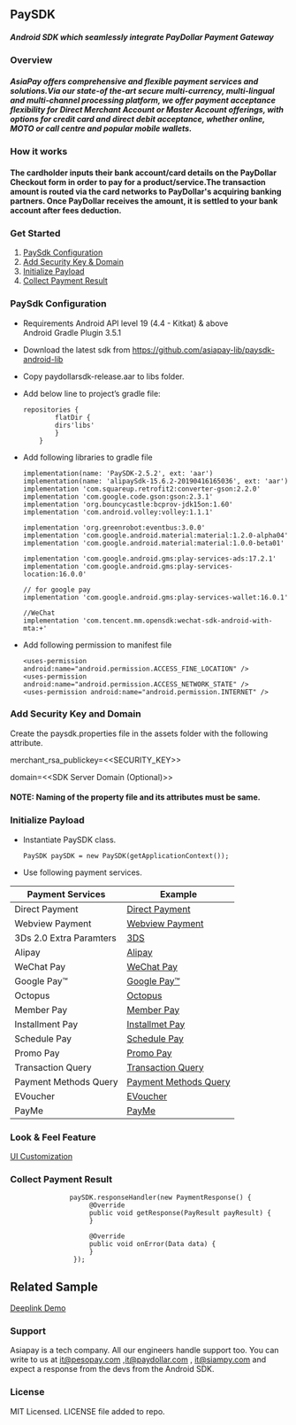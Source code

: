 
## PaySDK   
##### Android SDK which seamlessly integrate PayDollar Payment Gateway

### Overview

##### AsiaPay offers comprehensive and flexible payment services and solutions.Via our state-of the-art secure multi-currency, multi-lingual and multi-channel processing platform, we offer payment acceptance flexibility for Direct Merchant Account or Master Account offerings, with options for credit card and direct debit acceptance, whether online, MOTO or call centre and popular mobile wallets.

### How it works
#### The cardholder inputs their bank account/card details on the PayDollar Checkout form in order to pay for a product/service.The transaction amount is routed via the card networks to PayDollar's acquiring banking partners. Once PayDollar receives the amount, it is settled to your bank account after fees deduction.

### Get Started

1. [PaySdk Configuration](#paysdk-configuration)
2. [Add Security Key & Domain](#add-security-key-and-domain)
3. [Initialize Payload](#initialize-payload)
4. [Collect Payment Result](#collect-payment-result)

### PaySdk Configuration

*  Requirements
Android API level 19 (4.4 - Kitkat) & above <br />
Android Gradle Plugin 3.5.1

* Download the latest sdk from https://github.com/asiapay-lib/paysdk-android-lib

*	Copy paydollarsdk-release.aar to libs folder. 

* 	Add below line to project’s gradle file:
	```  
    repositories {
			flatDir {
			dirs'libs'
			} 
        }
	```
	
* Add following libraries to gradle file

	```  
    implementation(name: 'PaySDK-2.5.2', ext: 'aar')
    implementation(name: 'alipaySdk-15.6.2-20190416165036', ext: 'aar')
    implementation 'com.squareup.retrofit2:converter-gson:2.2.0'
    implementation 'com.google.code.gson:gson:2.3.1'
    implementation 'org.bouncycastle:bcprov-jdk15on:1.60'
    implementation 'com.android.volley:volley:1.1.1'

    implementation 'org.greenrobot:eventbus:3.0.0'
    implementation 'com.google.android.material:material:1.2.0-alpha04'
    implementation 'com.google.android.material:material:1.0.0-beta01'

    implementation 'com.google.android.gms:play-services-ads:17.2.1'
    implementation 'com.google.android.gms:play-services-location:16.0.0'

    // for google pay
    implementation 'com.google.android.gms:play-services-wallet:16.0.1'

    //WeChat
    implementation 'com.tencent.mm.opensdk:wechat-sdk-android-with-mta:+'
	``` 

* Add following permission to manifest file

	```  
    <uses-permission android:name="android.permission.ACCESS_FINE_LOCATION" />
    <uses-permission android:name="android.permission.ACCESS_NETWORK_STATE" />
    <uses-permission android:name="android.permission.INTERNET" />
	``` 

### Add Security Key and Domain

Create the paysdk.properties file in the assets folder with the following attribute.

merchant_rsa_publickey=<<SECURITY_KEY>>

domain=<<SDK Server Domain (Optional)>>
	

#### NOTE: Naming of the property file and its attributes must be same.

### Initialize Payload

* Instantiate PaySDK class.
	```  
    PaySDK paySDK = new PaySDK(getApplicationContext());
    ```

* Use following payment services.
 

    

Payment Services | Example
--- | --- 
Direct Payment | [Direct Payment](https://github.com/asiapay-lib/paysdk-android-demo/blob/master/DirectPay/README.md)
Webview Payment | [Webview Payment](https://github.com/asiapay-lib/paysdk-android-demo/blob/master/Webview/README.md)
3Ds 2.0 Extra Paramters  | [3DS](https://github.com/asiapay-lib/paysdk-android-demo/blob/master/3DS/README.md)
Alipay  | [Alipay](https://github.com/asiapay-lib/paysdk-android-demo/blob/master/AliPay/README.md)
WeChat Pay  | [WeChat Pay](https://github.com/asiapay-lib/paysdk-android-demo/tree/master/WeChat/README.md)
Google Pay™  | [Google Pay™](https://github.com/asiapay-lib/paysdk-android-demo/tree/master/GooglePay/README.md)
Octopus | [Octopus](https://github.com/asiapay-lib/paysdk-android-demo/tree/master/Octopus)
Member Pay | [Member Pay](https://github.com/asiapay-lib/paysdk-android-demo/blob/master/MemberPay/README.md)
Installment Pay | [Installmet Pay](https://github.com/asiapay-lib/paysdk-android-demo/blob/master/InstallmentPay/README.md)
Schedule Pay | [Schedule Pay](https://github.com/asiapay-lib/paysdk-android-demo/blob/master/SchedulePay/README.md)
Promo Pay | [Promo Pay](https://github.com/asiapay-lib/paysdk-android-demo/blob/master/PromoPay/README.md)
Transaction Query | [Transaction Query](https://github.com/asiapay-lib/paysdk-android-demo/blob/master/TRANSQUERY/README.md)
Payment Methods Query | [Payment Methods Query](https://github.com/asiapay-lib/paysdk-android-demo/tree/master/PayMethod/README.md)
EVoucher | [EVoucher](https://github.com/asiapay-lib/paysdk-android-demo/tree/master/EVoucher)
PayMe | [PayMe](https://github.com/asiapay-lib/paysdk-android-demo/tree/master/PayMe)

### Look & Feel Feature

[UI Customization](https://github.com/asiapay-lib/paysdk-android-demo/tree/master/uicustomization/README.md)
### Collect Payment Result

```
               paySDK.responseHandler(new PaymentResponse() {
                    @Override
                    public void getResponse(PayResult payResult) {
                    }

                    @Override
                    public void onError(Data data) {
                    }
                });
```

## Related Sample
[Deeplink Demo](https://github.com/asiapay-lib/android-deeplink-demo)

### Support
Asiapay is a tech company. All our engineers handle support too. You can write to us at it@pesopay.com ,it@paydollar.com , it@siampy.com and expect a response from the devs from the Android SDK.

### License
MIT Licensed. LICENSE file added to repo.



                
                


